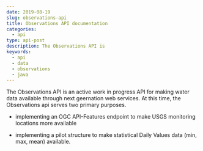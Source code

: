 ```yaml
---
date: 2019-08-19
slug: observations-api
title: Observations API documentation
categories:
  - api
type: api-post
description: The Observations API is 
keywords:
  - api
  - data
  - observations
  - java
---
```


The Observations API is an active work in progress API for making water data available through next geernation web services.  At this time, the Observations api serves two primary purposes.

* implementing an OGC API-Features endpoint to make USGS monitoring locations more available
* implementing a pilot structure to make statistical Daily Values data (min, max, mean) available.


  <script type="module" src="https://unpkg.com/rapidoc/dist/rapidoc-min.js"></script>
  

  <div class="api_documentation">
    <rapi-doc spec-url="/static/observations-api/observations-api.json" 
      show-header = 'false'
      show-info = 'false'
      allow-authentication ='false'
      allow-server-selection = 'false'
      allow-api-list-style-selection ='false'
      render-style = "read"
      >
     </rapi-doc>
  </div>